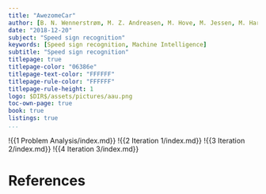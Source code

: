 ```yaml
---
title: "AwezomeCar"
author: [B. N. Wennerstrøm, M. Z. Andreasen, M. Hove, M. Jessen, M. Hartvigsen, T. Palludan]
date: "2018-12-20"
subject: "Speed sign recognition"
keywords: [Speed sign recognition, Machine Intelligence]
subtitle: "Speed sign recognition"
titlepage: true
titlepage-color: "06386e"
titlepage-text-color: "FFFFFF"
titlepage-rule-color: "FFFFFF"
titlepage-rule-height: 1
logo: $DIR$/assets/pictures/aau.png
toc-own-page: true
book: true
listings: true
...
```


!{{1 Problem Analysis/index.md}}
!{{2 Iteration 1/index.md}}
!{{3 Iteration 2/index.md}}
!{{4 Iteration 3/index.md}}


# References
